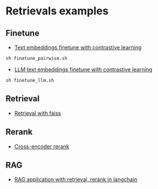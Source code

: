 # Retrievals examples


## Finetune
- [Text embeddings finetune with contrastive learning](./finetune_pairwise.py)
```shell
sh finetune_pairwise.sh
```

- [LLM text embeddings finetune with contrastive learning](./finetune_llm.py)
```shell
sh finetune_llm.sh
```


## Retrieval
- [Retrieval with faiss](./retrieval_dense.py)


## Rerank
- [Cross-encoder rerank](./rerank_cross_encoder.py)


## RAG
- [RAG application with retrieval, rerank in langchain](./rag_langchain.py)
